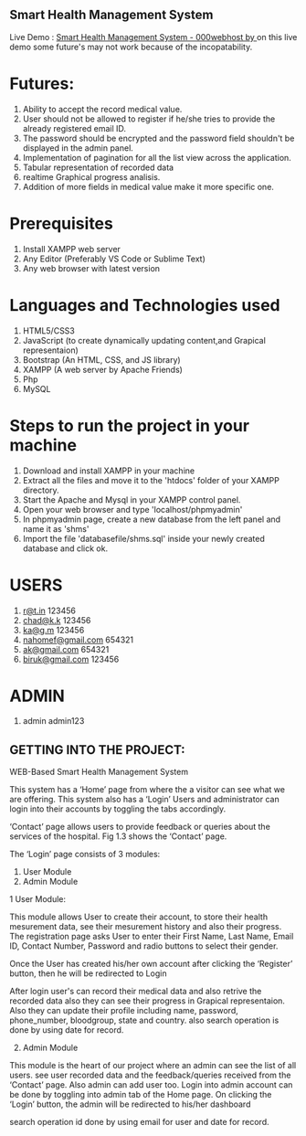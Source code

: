  ## Smart Health Management System 


Live Demo : [Smart Health Management System - 000webhost by ](https://shmsg1.000webhostapp.com/)
on this live demo some future's may not work because of the incopatability.

# Futures:

1. Ability to accept the record medical value.
2. User should not be allowed to register if he/she tries to provide the already registered email ID.
3. The password should be encrypted and the password field shouldn't be displayed in the admin panel.
4. Implementation of pagination for all the list view across the application.
5. Tabular representation of recorded data
6. realtime Graphical progress analisis.
7. Addition of more fields in medical value make it more specific one.


  # Prerequisites

1. Install XAMPP web server
2. Any Editor (Preferably VS Code or Sublime Text)
3. Any web browser with latest version


# Languages and Technologies used

1. HTML5/CSS3
2. JavaScript (to create dynamically updating content,and Grapical representaion)
3. Bootstrap (An HTML, CSS, and JS library)
4. XAMPP (A web server by Apache Friends)
5. Php
6. MySQL 


# Steps to run the project in your machine

1. Download and install XAMPP in your machine
2. Extract all the files and move it to the 'htdocs' folder of your XAMPP directory.
3. Start the Apache and Mysql in your XAMPP control panel.
4. Open your web browser and type 'localhost/phpmyadmin'
5. In phpmyadmin page, create a new database from the left panel and name it as 'shms'
6. Import the file 'databasefile/shms.sql' inside your newly created database and click ok.


# USERS

    
1. r@t.in                          123456
2. chad@k.k                        123456
3. ka@g.m                          123456
4. nahomef@gmail.com               654321
5. ak@gmail.com                    654321
6. biruk@gmail.com                 123456

    
# ADMIN

  
1. admin                         admin123


## GETTING INTO THE PROJECT:
WEB-Based Smart Health Management System 

 This system has a ‘Home’ page from where the a visitor can see what we are offering.
 This system also has a ‘Login’ Users and administrator can login into their accounts by toggling the tabs accordingly.

‘Contact’ page allows users to provide feedback or queries about the services of the hospital. Fig 1.3 shows the ‘Contact’ page.

The ‘Login’ page consists of 3 modules:
1. User Module
2. Admin Module

1 User Module:

This module allows User to create their account, to store their health mesurement data, see their mesurement history and also their progress.
The registration page asks User to enter their First Name, Last Name, Email ID, Contact Number, Password and radio buttons to select their gender.

Once the User has created his/her own account after clicking the ‘Register’ button, then he will be redirected to Login

After login user's can record their medical data and also retrive the recorded data also they can see their progress in Grapical representaion.
Also they can update their profile including name, password, phone_number, bloodgroup, state and country.
also search operation is done by using date for record.

2. Admin Module

This module is the heart of our project where an admin can see the list of all users. see user recorded data and the feedback/queries received from the ‘Contact’ page. Also admin can add user too. 
Login into admin account can be done by toggling into admin tab of the Home page.
On clicking the ‘Login’ button, the admin will be redirected to his/her dashboard

search operation id done by using email for user and date for record.

